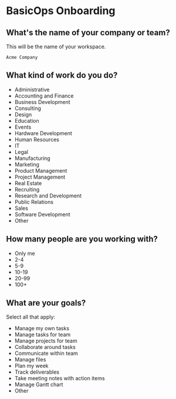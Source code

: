 # BasicOps Onboarding

## What's the name of your company or team?

This will be the name of your workspace.

```
Acme Company
```

## What kind of work do you do?

- Administrative
- Accounting and Finance
- Business Development
- Consulting
- Design
- Education
- Events
- Hardware Development
- Human Resources
- IT
- Legal
- Manufacturing
- Marketing
- Product Management
- Project Management
- Real Estate
- Recruiting
- Research and Development
- Public Relations
- Sales
- Software Development
- Other

## How many people are you working with?

- Only me
- 2-4
- 5-9
- 10-19
- 20-99
- 100+

## What are your goals?

Select all that apply:

- Manage my own tasks
- Manage tasks for team
- Manage projects for team
- Collaborate around tasks
- Communicate within team
- Manage files
- Plan my week
- Track deliverables
- Take meeting notes with action items
- Manage Gantt chart
- Other
